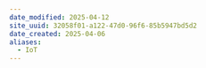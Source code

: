 ```yaml
---
date_modified: 2025-04-12
site_uuid: 32058f01-a122-47d0-96f6-85b5947bd5d2
date_created: 2025-04-06
aliases:
  - IoT
---
```


